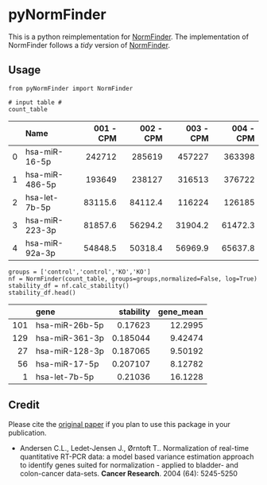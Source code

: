 # pyNormFinder #

This is a python reimplementation for [NormFinder](https://moma.dk/files/r.NormOldStab5.txt). The implementation of NormFinder follows a *tidy* version of [NormFinder](https://rdrr.io/github/dhammarstrom/generefer/src/R/tidy_normfinder.R).


## Usage ##

```
from pyNormFinder import NormFinder

# input table #
count_table
```

|    | Name           |   001 - CPM |   002 - CPM |   003 - CPM |   004 - CPM |
|---:|:---------------|------------:|------------:|------------:|------------:|
|  0 | hsa-miR-16-5p  |    242712   |    285619   |    457227   |    363398   |
|  1 | hsa-miR-486-5p |    193649   |    238127   |    316513   |    376722   |
|  2 | hsa-let-7b-5p  |     83115.6 |     84112.4 |    116224   |    126185   |
|  3 | hsa-miR-223-3p |     81857.6 |     56294.2 |     31904.2 |     61472.3 |
|  4 | hsa-miR-92a-3p |     54848.5 |     50318.4 |     56969.9 |     65637.8 |


```
groups = ['control','control','KO','KO']
nf = NormFinder(count_table, groups=groups,normalized=False, log=True)
stability_df = nf.calc_stability()
stability_df.head()
```

|     | gene           |   stability |   gene_mean |
|----:|:---------------|------------:|------------:|
| 101 | hsa-miR-26b-5p |    0.17623  |    12.2995  |
| 129 | hsa-miR-361-3p |    0.185044 |     9.42474 |
|  27 | hsa-miR-128-3p |    0.187065 |     9.50192 |
|  56 | hsa-miR-17-5p  |    0.207107 |     8.12782 |
|   1 | hsa-let-7b-5p  |    0.21036  |    16.1228  |


## Credit ##

Please cite the [original paper](https://www.ncbi.nlm.nih.gov/pubmed/15289330) if you plan to use this package in your publication.

- Andersen C.L., Ledet-Jensen J., Ørntoft T.. Normalization of real-time quantitative RT-PCR data: a model based variance estimation approach to identify genes suited for normalization - applied to bladder- and colon-cancer data-sets. **Cancer Research**. 2004 (64): 5245-5250 